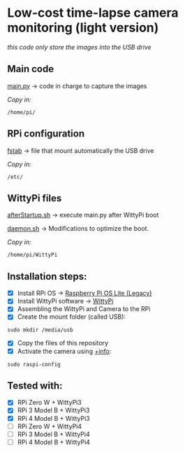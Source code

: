 # Low-cost time-lapse camera monitoring (light version)

*this code only store the images into the USB drive*

## Main code

[main.py](main.py) -> code in charge to capture the images

*Copy in:*
```
/home/pi/
```

## RPi configuration

[fstab](fstab) -> file that mount automatically the USB drive

*Copy in:*
```
/etc/
```

## WittyPi files

[afterStartup.sh](afterStartup.sh) -> execute main.py after WittyPi boot

[daemon.sh](daemon.sh) -> Modifications to optimize the boot.

*Copy in:*
```
/home/pi/WittyPi
```

## Installation steps:

- [x] Install RPi OS -> [Raspberry Pi OS Lite (Legacy)](https://downloads.raspberrypi.org/raspios_oldstable_lite_armhf/images/raspios_oldstable_lite_armhf-2022-09-26/2022-09-22-raspios-buster-armhf-lite.img.xz)
- [X] Install WittyPi software -> [WittyPi](https://www.uugear.com/product/witty-pi-3-realtime-clock-and-power-management-for-raspberry-pi/)
- [X] Assembling the WittyPi and Camera to the RPi
- [X] Create the mount folder (called USB):
```
sudo mkdir /media/usb
```
- [x] Copy the files of this repository
- [x] Activate the camera using [+info](https://projects.raspberrypi.org/en/projects/getting-started-with-picamera/):
```
sudo raspi-config
```

## Tested with:
- [x] RPi Zero W + WittyPi3
- [x] RPi 3 Model B + WittyPi3
- [x] RPi 4 Model B + WittyPi3
- [ ] RPi Zero W + WittyPi4
- [ ] RPi 3 Model B + WittyPi4
- [ ] RPi 4 Model B + WittyPi4
